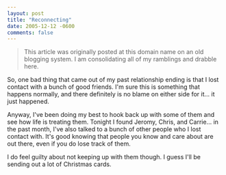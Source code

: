 ```yaml
---
layout: post
title: "Reconnecting"
date: 2005-12-12 -0600
comments: false
---
```


> This article was originally posted at this domain name on an old blogging system.  I am consolidating all of my ramblings and drabble here.

So, one bad thing that came out of my past relationship ending is that I lost contact with a bunch of good friends.  I'm sure this is something that happens normally, and there definitely is no blame on either side for it... it just happened.

Anyway, I've been doing my best to hook back up with some of them and see how life is treating them.  Tonight I found Jeromy, Chris, and Carrie... in the past month, I've also talked to a bunch of other people who I lost contact with.  It's good knowing that people you know and care about are out there, even if you do lose track of them.

I do feel guilty about not keeping up with them though.  I guess I'll be sending out a lot of Christmas cards.